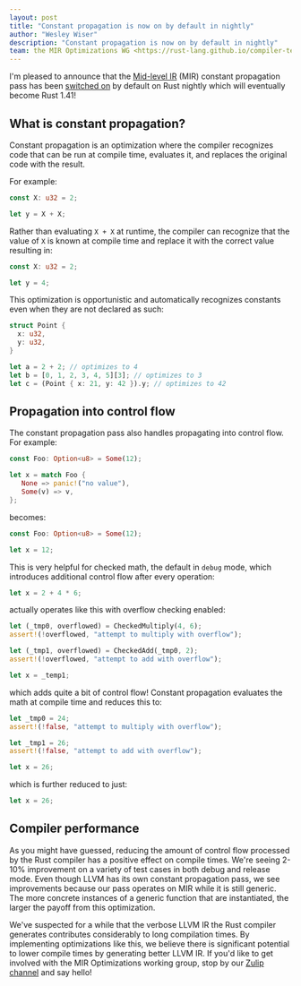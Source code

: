 ```yaml
---
layout: post
title: "Constant propagation is now on by default in nightly"
author: "Wesley Wiser"
description: "Constant propagation is now on by default in nightly"
team: the MIR Optimizations WG <https://rust-lang.github.io/compiler-team/working-groups/mir-opt/>
---
```


I'm pleased to announce that the [Mid-level IR][mir] (MIR) constant propagation pass has been [switched on][pr] by default on Rust nightly which will eventually become Rust 1.41!

## What is constant propagation?

Constant propagation is an optimization where the compiler recognizes code that can be run at compile time, evaluates it, and replaces the original code with the result.

For example:

```rust
const X: u32 = 2;

let y = X + X;
```

Rather than evaluating `X + X` at runtime, the compiler can recognize that the value of `X` is known at compile time and replace it with the correct value resulting in:

```rust
const X: u32 = 2;

let y = 4;
```

This optimization is opportunistic and automatically recognizes constants even when they are not declared as such:

```rust
struct Point {
  x: u32,
  y: u32,
}

let a = 2 + 2; // optimizes to 4
let b = [0, 1, 2, 3, 4, 5][3]; // optimizes to 3
let c = (Point { x: 21, y: 42 }).y; // optimizes to 42
```

## Propagation into control flow

The constant propagation pass also handles propagating into control flow.
For example:

```rust
const Foo: Option<u8> = Some(12);

let x = match Foo {
   None => panic!("no value"),
   Some(v) => v,
};
```

becomes:

```rust
const Foo: Option<u8> = Some(12);

let x = 12;
```

This is very helpful for checked math, the default in `debug` mode, which introduces additional control flow after every operation:

```rust
let x = 2 + 4 * 6;
```

actually operates like this with overflow checking enabled:

```rust
let (_tmp0, overflowed) = CheckedMultiply(4, 6);
assert!(!overflowed, "attempt to multiply with overflow");

let (_tmp1, overflowed) = CheckedAdd(_tmp0, 2);
assert!(!overflowed, "attempt to add with overflow");

let x = _temp1;
```

which adds quite a bit of control flow!
Constant propagation evaluates the math at compile time and reduces this to:

```rust
let _tmp0 = 24;
assert!(!false, "attempt to multiply with overflow");

let _tmp1 = 26;
assert!(!false, "attempt to add with overflow");

let x = 26;
```

which is further reduced to just:

```rust
let x = 26;
```

## Compiler performance

As you might have guessed, reducing the amount of control flow processed by the Rust compiler has a positive effect on compile times.
We're seeing 2-10% improvement on a variety of test cases in both debug and release mode.
Even though LLVM has its own constant propagation pass, we see improvements because our pass operates on MIR while it is still generic.
The more concrete instances of a generic function that are instantiated, the larger the payoff from this optimization.

We've suspected for a while that the verbose LLVM IR the Rust compiler generates contributes considerably to long compilation times.
By implementing optimizations like this, we believe there is significant potential to lower compile times by generating better LLVM IR.
If you'd like to get involved with the MIR Optimizations working group, stop by our [Zulip channel][zulip] and say hello!

[mir]: https://blog.rust-lang.org/2016/04/19/MIR.html
[pr]: https://github.com/rust-lang/rust/pull/66074
[zulip]: https://rust-lang.zulipchat.com/#narrow/stream/189540-t-compiler.2Fwg-mir-opt
